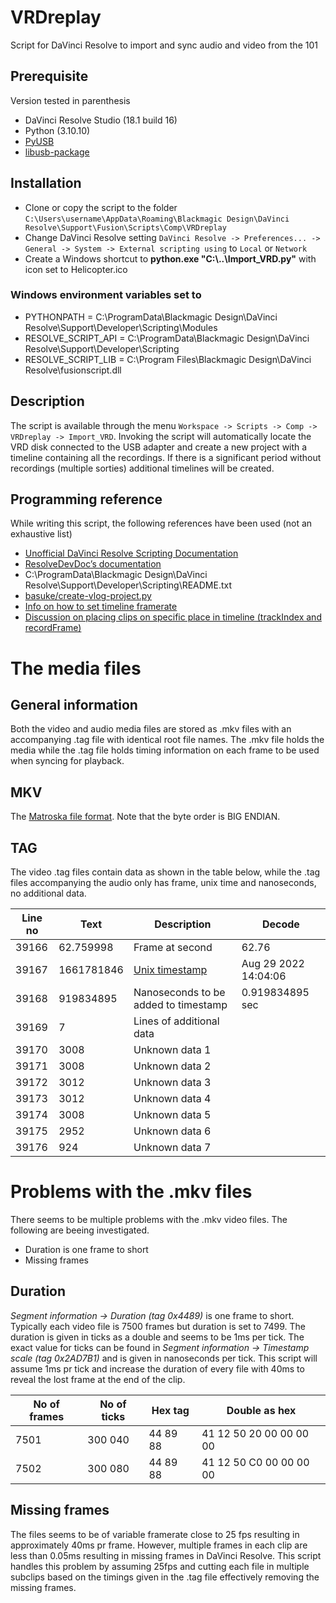 # VRDreplay
Script for DaVinci Resolve to import and sync audio and video from the 101

## Prerequisite
Version tested in parenthesis
* DaVinci Resolve Studio (18.1 build 16)
* Python (3.10.10)
* [PyUSB](https://github.com/pyusb/pyusb)
* [libusb-package](https://github.com/pyocd/libusb-package)

## Installation
* Clone or copy the script to the folder
`C:\Users\username\AppData\Roaming\Blackmagic Design\DaVinci Resolve\Support\Fusion\Scripts\Comp\VRDreplay`
* Change DaVinci Resolve setting `DaVinci Resolve -> Preferences... -> General -> System -> External scripting using` to `Local` or `Network`
* Create a Windows shortcut to **python.exe "C:\\..\\Import_VRD.py"** with icon set to Helicopter.ico

### Windows environment variables set to
* PYTHONPATH = C:\ProgramData\Blackmagic Design\DaVinci Resolve\Support\Developer\Scripting\Modules
*  RESOLVE_SCRIPT_API = C:\ProgramData\Blackmagic Design\DaVinci Resolve\Support\Developer\Scripting
*  RESOLVE_SCRIPT_LIB = C:\Program Files\Blackmagic Design\DaVinci Resolve\fusionscript.dll

## Description
The script is available through the menu `Workspace -> Scripts -> Comp -> VRDreplay -> Import_VRD`. Invoking the script will automatically locate the VRD disk connected to the USB adapter and create a new project with a timeline containing all the recordings. If there is a significant period without recordings (multiple sorties) additional timelines will be created.

## Programming reference
While writing this script, the following references have been used (not an exhaustive list)
* [Unofficial DaVinci Resolve Scripting Documentation](https://deric.github.io/DaVinciResolve-API-Docs/)
* [ResolveDevDoc’s documentation](https://resolvedevdoc.readthedocs.io/en/latest/index.html)
* C:\ProgramData\Blackmagic Design\DaVinci Resolve\Support\Developer\Scripting\README.txt
* [basuke/create-vlog-project.py](https://gist.github.com/basuke/908ed2b0f41d9d995f7955d3cebfb9ae)
* [Info on how to set timeline framerate](https://forum.blackmagicdesign.com/viewtopic.php?f=21&t=150093)
* [Discussion on placing clips on specific place in timeline (trackIndex and recordFrame)](https://forum.blackmagicdesign.com/viewtopic.php?f=21&t=113040)


# The media files
## General information
Both the video and audio media files are stored as .mkv files with an accompanying .tag file with identical root file names. The .mkv file holds the media while the .tag file holds timing information on each frame to be used when syncing for playback.

## MKV
The [Matroska file format](https://www.matroska.org/technical/elements.html). Note that the byte order is BIG ENDIAN. 

## TAG
The video .tag files contain data as shown in the table below, while the .tag files accompanying the audio only has frame, unix time and nanoseconds, no additional data.

| Line no | Text       | Description                                      | Decode               |
|---------|------------|--------------------------------------------------|----------------------|
| 39166   | 62.759998  | Frame at second                                  | 62.76                |
| 39167   | 1661781846 | [Unix timestamp](https://www.unixtimestamp.com)  | Aug 29 2022 14:04:06 |
| 39168   | 919834895  | Nanoseconds to be added to timestamp             | 0.919834895 sec      |
| 39169   | 7          | Lines of additional data                         |                      |
| 39170   | 3008       | Unknown data 1                                   |                      |
| 39171   | 3008       | Unknown data 2                                   |                      |
| 39172   | 3012       | Unknown data 3                                   |                      |
| 39173   | 3012       | Unknown data 4                                   |                      |
| 39174   | 3008       | Unknown data 5                                   |                      |
| 39175   | 2952       | Unknown data 6                                   |                      |
| 39176   | 924        | Unknown data 7                                   |                      |


# Problems with the .mkv files
There seems to be multiple problems with the .mkv video files. The following are beeing investigated.
* Duration is one frame to short
* Missing frames

## Duration
*Segment information -> Duration (tag 0x4489)* is one frame to short. Typically each video file is 7500 frames but duration is set to 7499. The duration is given in ticks as a double and seems to be 1ms per tick. The exact value for ticks can be found in *Segment information -> Timestamp scale (tag 0x2AD7B1)* and is given in nanoseconds per tick. This script will assume 1ms pr tick and increase the duration of every file with 40ms to reveal the lost frame at the end of the clip.

| No of frames | No of ticks | Hex tag  | Double as hex            |
|--------------|-------------|----------|--------------------------|
| 7501         | 300 040     | 44 89 88 | 41 12 50 20 00 00 00 00  |
| 7502         | 300 080     | 44 89 88 | 41 12 50 C0 00 00 00 00  |

## Missing frames
The files seems to be of variable framerate close to 25 fps resulting in approximately 40ms pr frame. However, multiple frames in each clip are less than 0.05ms resulting in missing frames in DaVinci Resolve. This script handles this problem by assuming 25fps and cutting each file in multiple subclips based on the timings given in the .tag file effectively removing the missing frames.

